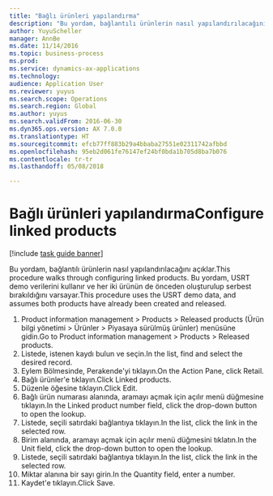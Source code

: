 ```yaml
--- 
title: "Bağlı ürünleri yapılandırma"
description: "Bu yordam, bağlantılı ürünlerin nasıl yapılandırılacağını açıklar."
author: YuyuScheller
manager: AnnBe
ms.date: 11/14/2016
ms.topic: business-process
ms.prod: 
ms.service: dynamics-ax-applications
ms.technology: 
audience: Application User
ms.reviewer: yuyus
ms.search.scope: Operations
ms.search.region: Global
ms.author: yuyus
ms.search.validFrom: 2016-06-30
ms.dyn365.ops.version: AX 7.0.0
ms.translationtype: HT
ms.sourcegitcommit: efcb77ff883b29a4bbaba27551e02311742afbbd
ms.openlocfilehash: 95eb2d061fe76147ef24bf0bda1b705d8ba7b076
ms.contentlocale: tr-tr
ms.lasthandoff: 05/08/2018

---
```

# <a name="configure-linked-products"></a><span data-ttu-id="43912-103">Bağlı ürünleri yapılandırma</span><span class="sxs-lookup"><span data-stu-id="43912-103">Configure linked products</span></span>

[!include [task guide banner](../../includes/task-guide-banner.md)]

<span data-ttu-id="43912-104">Bu yordam, bağlantılı ürünlerin nasıl yapılandırılacağını açıklar.</span><span class="sxs-lookup"><span data-stu-id="43912-104">This procedure walks through configuring linked products.</span></span> <span data-ttu-id="43912-105">Bu yordam, USRT demo verilerini kullanır ve her iki ürünün de önceden oluşturulup serbest bırakıldığını varsayar.</span><span class="sxs-lookup"><span data-stu-id="43912-105">This procedure uses the USRT demo data, and assumes both products have already been created and released.</span></span>

1. <span data-ttu-id="43912-106">Product information management > Products > Released products (Ürün bilgi yönetimi > Ürünler > Piyasaya sürülmüş ürünler) menüsüne gidin.</span><span class="sxs-lookup"><span data-stu-id="43912-106">Go to Product information management > Products > Released products.</span></span>
2. <span data-ttu-id="43912-107">Listede, istenen kaydı bulun ve seçin.</span><span class="sxs-lookup"><span data-stu-id="43912-107">In the list, find and select the desired record.</span></span>
3. <span data-ttu-id="43912-108">Eylem Bölmesinde, Perakende'yi tıklayın.</span><span class="sxs-lookup"><span data-stu-id="43912-108">On the Action Pane, click Retail.</span></span>
4. <span data-ttu-id="43912-109">Bağlı ürünler'e tıklayın.</span><span class="sxs-lookup"><span data-stu-id="43912-109">Click Linked products.</span></span>
5. <span data-ttu-id="43912-110">Düzenle öğesine tıklayın.</span><span class="sxs-lookup"><span data-stu-id="43912-110">Click Edit.</span></span>
6. <span data-ttu-id="43912-111">Bağlı ürün numarası alanında, aramayı açmak için açılır menü düğmesine tıklayın.</span><span class="sxs-lookup"><span data-stu-id="43912-111">In the Linked product number field, click the drop-down button to open the lookup.</span></span>
7. <span data-ttu-id="43912-112">Listede, seçili satırdaki bağlantıya tıklayın.</span><span class="sxs-lookup"><span data-stu-id="43912-112">In the list, click the link in the selected row.</span></span>
8. <span data-ttu-id="43912-113">Birim alanında, aramayı açmak için açılır menü düğmesini tıklatın.</span><span class="sxs-lookup"><span data-stu-id="43912-113">In the Unit field, click the drop-down button to open the lookup.</span></span>
9. <span data-ttu-id="43912-114">Listede, seçili satırdaki bağlantıya tıklayın.</span><span class="sxs-lookup"><span data-stu-id="43912-114">In the list, click the link in the selected row.</span></span>
10. <span data-ttu-id="43912-115">Miktar alanına bir sayı girin.</span><span class="sxs-lookup"><span data-stu-id="43912-115">In the Quantity field, enter a number.</span></span>
11. <span data-ttu-id="43912-116">Kaydet'e tıklayın.</span><span class="sxs-lookup"><span data-stu-id="43912-116">Click Save.</span></span>



